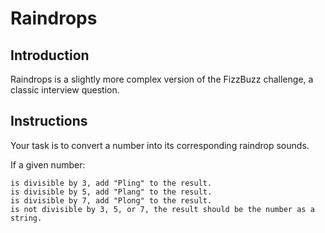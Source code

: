 # Raindrops

## Introduction

Raindrops is a slightly more complex version of the FizzBuzz challenge, a classic interview question.

## Instructions

Your task is to convert a number into its corresponding raindrop sounds.

If a given number:

    is divisible by 3, add "Pling" to the result.
    is divisible by 5, add "Plang" to the result.
    is divisible by 7, add "Plong" to the result.
    is not divisible by 3, 5, or 7, the result should be the number as a string.
